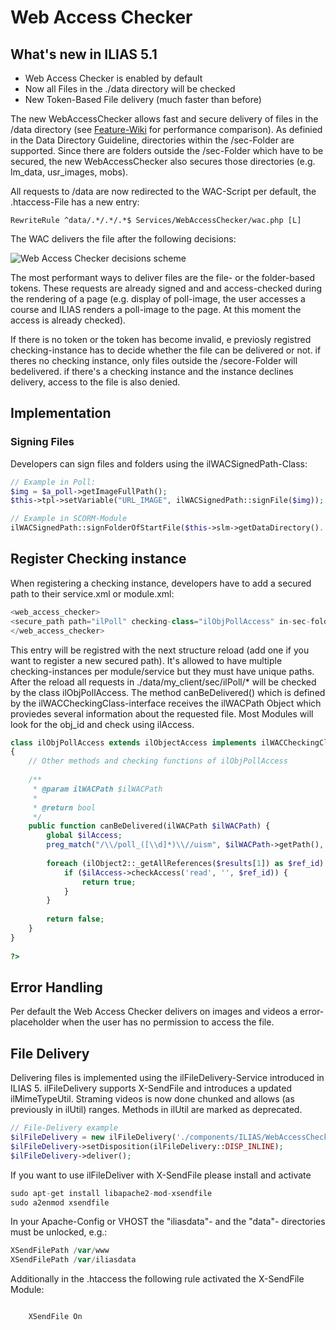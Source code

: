 # Web Access Checker

## What's new in ILIAS 5.1

- Web Access Checker is enabled by default
- Now all Files in the ./data directory will be checked
- New Token-Based File delivery (much faster than before)

The new WebAccessChecker allows fast and secure delivery of files in the /data directory (see [Feature-Wiki](https://docu.ilias.de/goto_docu_wiki_wpage_3394_1357.html) for performance comparison). As definied in the Data Directory Guideline, directories within the /sec-Folder are supported. Since there are folders outside the /sec-Folder which have to be secured, the new WebAccessChecker also secures those directories (e.g. lm_data, usr_images, mobs).

All requests to /data are now redirected to the WAC-Script per default, the .htaccess-File has a new entry:

`RewriteRule ^data/.*/.*/.*$ Services/WebAccessChecker/wac.php [L]`

The WAC delivers the file after the following decisions:

![Web Access Checker decisions scheme](https://files.ilias.de/images/web_access_checker.png)

The most performant ways to deliver files are the file- or the folder-based tokens. These requests are already signed and and access-checked during the rendering of a page (e.g. display of poll-image, the user accesses a course and ILIAS renders a poll-image to the page. At this moment the access is already checked). 

If there is no token or the token has become invalid, e previosly registred checking-instance has to decide whether the file can be delivered or not. if theres no checking instance, only files outside the /secore-Folder will bedelivered. if there's a checking instance and the instance declines delivery, access to the file is also denied.

## Implementation

### Signing Files

Developers can sign files and folders using the ilWACSignedPath-Class:

```php
// Example in Poll:
$img = $a_poll->getImageFullPath();
$this->tpl->setVariable("URL_IMAGE", ilWACSignedPath::signFile($img));

// Example in SCORM-Module
ilWACSignedPath::signFolderOfStartFile($this->slm->getDataDirectory().'/manifest.xml');
```

## Register Checking instance

When registering a checking instance, developers have to add a secured path to their service.xml or module.xml:

```php
<web_access_checker>
<secure_path path="ilPoll" checking-class="ilObjPollAccess" in-sec-folder='1'/>
</web_access_checker>
```

This entry will be registred with the next structure reload (add one if you want to register a new secured path). It's allowed to have multiple checking-instances per module/service but they must have unique paths. After the reload all requests in ./data/my_client/sec/ilPoll/* will be checked by the class ilObjPollAccess. The method canBeDelivered() which is defined by the ilWACCheckingClass-interface receives the ilWACPath Object which proviedes several information about the requested file. Most Modules will look for the obj_id and check using ilAccess.

```php
class ilObjPollAccess extends ilObjectAccess implements ilWACCheckingClass
{	
	// Other methods and checking functions of ilObjPollAccess
 
	/**
	 * @param ilWACPath $ilWACPath
	 *
	 * @return bool
	 */
	public function canBeDelivered(ilWACPath $ilWACPath) {
		global $ilAccess;
		preg_match("/\\/poll_([\\d]*)\\//uism", $ilWACPath->getPath(), $results);
 
		foreach (ilObject2::_getAllReferences($results[1]) as $ref_id) {
			if ($ilAccess->checkAccess('read', '', $ref_id)) {
				return true;
			}
		}
 
		return false;
	}
}
 
?>
```

## Error Handling

Per default the Web Access Checker delivers on images and videos a error-placeholder when the user has no permission to access the file.

## File Delivery

Delivering files is implemented using the ilFileDelivery-Service introduced in ILIAS 5. ilFileDelivery supports X-SendFile and introduces a updated ilMimeTypeUtil. Straming videos is now done chunked and allows (as previously in ilUtil) ranges. Methods in ilUtil are marked as deprecated.

```php
// File-Delivery example
$ilFileDelivery = new ilFileDelivery('./components/ILIAS/WebAccessChecker_/templates/images/access_denied.png', 'file_name.png');
$ilFileDelivery->setDisposition(ilFileDelivery::DISP_INLINE);
$ilFileDelivery->deliver();
```

If you want to use ilFileDeliver with X-SendFile please install and activate

```php
sudo apt-get install libapache2-mod-xsendfile
sudo a2enmod xsendfile
```

In your Apache-Config or VHOST the "iliasdata"- and the "data"- directories must be unlocked, e.g.:

```php
XSendFilePath /var/www
XSendFilePath /var/iliasdata
```

Additionally in the .htaccess the following rule activated the X-SendFile Module:

```php

    XSendFile On

```
